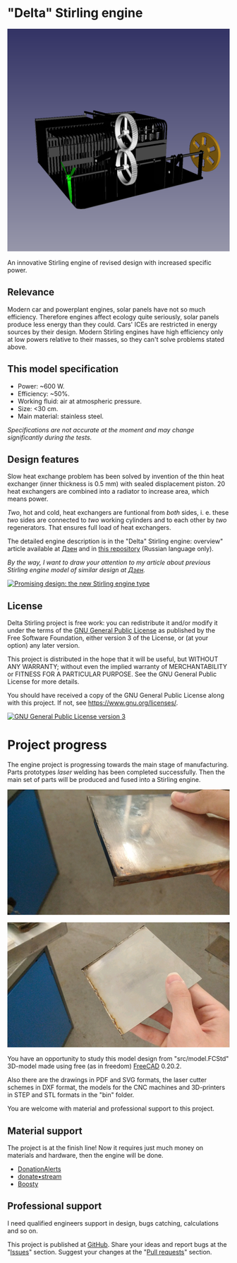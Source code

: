 <!--
(C) 2024 Серый MLGamer. All freedoms preserved.
Дзен: <https://dzen.ru/seriy_mlgamer>
SoundCloud: <https://soundcloud.com/seriy_mlgamer>
YouTube: <https://www.youtube.com/@Seriy_MLGamer>
GitHub: <https://github.com/Seriy-MLGamer>
E-mail: <Seriy-MLGamer@yandex.ru>

This file is free documentation: you can redistribute it and/or modify it under the terms of the Creative Commons Attribution-ShareAlike 4.0 International license: <https://creativecommons.org/licenses/by-sa/4.0/>.
This file is distributed in the hope that it will be useful, but WITHOUT ANY WARRANTY; without even the implied warranty of MERCHANTABILITY or FITNESS FOR A PARTICULAR PURPOSE. See the license for more details.
-->

# "Delta" Stirling engine

!["Delta" Stirling](share/Thumbnail.png)

An innovative Stirling engine of revised design with increased specific power.

## Relevance

Modern car and powerplant engines, solar panels have not so much efficiency. Therefore engines affect ecology quite seriously, solar panels produce less energy than they could. Cars' ICEs are restricted in energy sources by their design. Modern Stirling engines have high efficiency only at low powers relative to their masses, so they can't solve problems stated above.

## This model specification

  * Power: ~600 W.
  * Efficiency: ~50%.
  * Working fluid: air at atmospheric pressure.
  * Size: <30 cm.
  * Main material: stainless steel.

*Specifications are not accurate at the moment and may change significantly during the tests.*

## Design features

Slow heat exchange problem has been solved by invention of the thin heat exchanger (inner thickness is 0.5 mm) with sealed displacement piston. 20 heat exchangers are combined into a radiator to increase area, which means power.

*Two*, hot and cold, heat exchangers are funtional from *both* sides, i. e. these *two* sides are connected to *two* working cylinders and to each other by *two* regenerators. That ensures full load of heat exchangers.

The detailed engine description is in the "Delta" Stirling engine: overview" article available at [Дзен](https://dzen.ru/a/ZjI1lzHqzjpZLhe3?share_to=link) and in [this repository](Двигатель%20Стирлинга%20%C2%ABДельта%C2%BB:%20обзорная%20статья.md) (Russian language only).

*By the way, I want to draw your attention to my article about previous Stirling engine model of similar design at [Дзен](https://dzen.ru/a/Ywe-duoiYVKAe5At?share_to=link).*

[![Promising design: the new Stirling engine type](https://avatars.dzeninfra.ru/get-zen_doc/1602486/pub_6307be76ea226152807b902d_6308ce7b4845b82a6102cd63/orig)](https://dzen.ru/a/Ywe-duoiYVKAe5At?share_to=link)

## License

Delta Stirling project is free work: you can redistribute it and/or modify it under the terms of the [GNU General Public License](COPYING.md) as published by the Free Software Foundation, either version 3 of the License, or (at your option) any later version.

This project is distributed in the hope that it will be useful, but WITHOUT ANY WARRANTY; without even the implied warranty of MERCHANTABILITY or FITNESS FOR A PARTICULAR PURPOSE. See the GNU General Public License for more details.

You should have received a copy of the GNU General Public License along with this project. If not, see <https://www.gnu.org/licenses/>.

[![GNU General Public License version 3](https://www.gnu.org/graphics/gplv3-with-text-136x68.png)](COPYING.md)

# Project progress

The engine project is progressing towards the main stage of manufacturing. Parts prototypes *laser* welding has been completed successfully. Then the main set of parts will be produced and fused into a Stirling engine.

![Welding 1](share/welding%201.jpg)

![Welding 2](share/welding%202.jpg)

You have an opportunity to study this model design from "src/model.FCStd" 3D-model made using free (as in freedom) [FreeCAD](https://freecad.org) 0.20.2.

Also there are the drawings in PDF and SVG formats, the laser cutter schemes in DXF format, the models for the CNC machines and 3D-printers in STEP and STL formats in the "bin" folder.

You are welcome with material and professional support to this project.

## Material support

The project is at the finish line! Now it requires just much money on materials and hardware, then the engine will be done.

  * [DonationAlerts](https://donationalerts.com/r/seriy_mlgamer)
  * [donate&bull;stream](https://donate.stream/seriy_mlgamer)
  * [Boosty](https://boosty.to/seriy_mlgamer)

## Professional support

I need qualified engineers support in design, bugs catching, calculations and so on.

This project is published at [GitHub](https://github.com/Seriy-MLGamer/Delta_Stirling). Share your ideas and report bugs at the "[Issues](https://github.com/Seriy-MLGamer/Delta_Stirling/issues)" section. Suggest your changes at the "[Pull requests](https://github.com/Seriy-MLGamer/Delta_Stirling/pulls)" section.